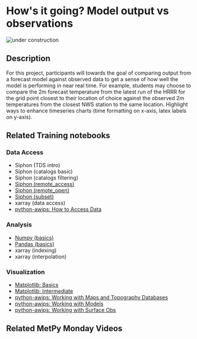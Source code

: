 How's it going? Model output vs observations
============================================

![under construction](https://images2.minutemediacdn.com/image/upload/c_fit,f_auto,fl_lossy,q_auto,w_728/v1555999902/shape/mentalfloss/under_construction1_0.gif?itok=Pn9g_wu6)

## Description

For this project, participants will towards the goal of comparing output from a forecast model against observed data to get a sense of how well the model is performing in near real time.
For example, students may choose to compare the 2m forecast temperature from the latest run of the HRRR for the grid point closest to their location of choice against the observed 2m temperatures from the closest NWS station to the same location.
Highlight ways to enhance timeseries charts (time formatting on x-axis, latex labels on y-axis).

## Related Training notebooks

### Data Access
* Siphon (TDS intro)
* Siphon (catalogs basic)
* Siphon (catalogs filtering)
* [Siphon (remote_access)](https://nbviewer.jupyter.org/github/Unidata/pyaos-ams-2021/blob/master/notebooks/dataAccess/siphon-RemoteAccess.ipynb)
* [Siphon (remote_open)](https://nbviewer.jupyter.org/github/Unidata/pyaos-ams-2021/blob/master/notebooks/dataAccess/siphon-RemoteOpen.ipynb)
* [Siphon (subset)](https://nbviewer.jupyter.org/github/Unidata/pyaos-ams-2021/blob/master/notebooks/dataAccess/siphon-Subset.ipynb)
* xarray (data access)
* [python-awips: How to Access Data](https://nbviewer.jupyter.org/github/Unidata/pyaos-ams-2021/blob/master/notebooks/dataAccess/python-awips-HowToAccessData.ipynb)


### Analysis
* [Numpy (basics)](https://nbviewer.jupyter.org/github/Unidata/pyaos-ams-2021/blob/master/notebooks/analysis/numpy.ipynb)
* [Pandas (basics)](https://nbviewer.jupyter.org/github/Unidata/pyaos-ams-2021/blob/master/notebooks/analysis/pandas.ipynb)
* xarray (indexing)
* xarray (interpolation)

### Visualization
* [Matplotlib: Basics](https://nbviewer.jupyter.org/github/Unidata/pyaos-ams-2021/blob/master/notebooks/visualization/matplotlib-basics.ipynb)
* [Matplotlib: Intermediate](https://nbviewer.jupyter.org/github/Unidata/pyaos-ams-2021/blob/master/notebooks/visualization/matplotlib-intermediate.ipynb)
* [python-awips: Working with Maps and Topography Databases](https://nbviewer.jupyter.org/github/Unidata/pyaos-ams-2021/blob/master/notebooks/visualization/python-awips-WorkingWithMapsTopoDatabases.ipynb)
* [python-awips: Working with Models](https://nbviewer.jupyter.org/github/Unidata/pyaos-ams-2021/blob/master/notebooks/visualization/python-awips-WorkingWithModels.ipynb)
* [python-awips: Working with Surface Obs](https://nbviewer.jupyter.org/github/Unidata/pyaos-ams-2021/blob/master/notebooks/visualization/python-awips-WorkingWithSurfaceObs.ipynb)

## Related MetPy Monday Videos
